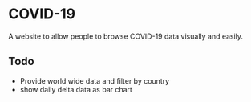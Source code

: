 # COVID-19

A website to allow people to browse COVID-19 data visually and easily.


## Todo

- Provide world wide data and filter by country
- show daily delta data as bar chart
